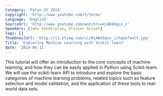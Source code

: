 ```yaml
---
Category: 'PyCon US 2014'
Copyright: 'http://www.youtube.com/t/terms'
Language: 'English'
SourceUrl: 'http://www.youtube.com/watch?v=HjAB45qsx_c'
Speakers: [Jake Vanderplas, Olivier Grisel]
Tags: []
ThumbnailUrl: 'http://i1.ytimg.com/vi/HjAB45qsx_c/hqdefault.jpg'
Title: 'Exploring Machine Learning with Scikit-learn'
date: '2014-04-11'
---
```

This tutorial will offer an introduction to the core concepts of machine learning, and how they can be easily applied in Python using Scikit-learn. We will use the scikit-learn API to introduce and explore the basic categories of machine learning problems, related topics such as feature selection and model validation, and the application of these tools to real-world data sets.